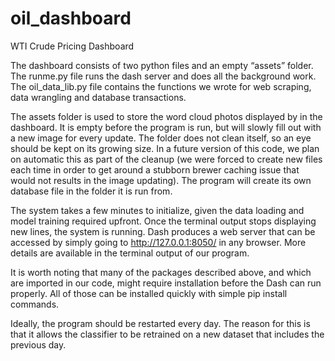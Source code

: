 # oil_dashboard
WTI Crude Pricing Dashboard

The dashboard consists of two python files and an empty “assets” folder. The runme.py file runs the dash server and does all the background work. The oil_data_lib.py file contains the functions we wrote for web scraping, data wrangling and database transactions.

The assets folder is used to store the word cloud photos displayed by in the dashboard. It is empty before the program is run, but will slowly fill out with a new image for every update. The folder does not clean itself, so an eye should be kept on its growing size. In a future version of this code, we plan on automatic this as part of the cleanup (we were forced to create new files each time in order to get around a stubborn brewer caching issue that would not results in the image updating). The program will create its own database file in the folder it is run from.

The system takes a few minutes to initialize, given the data loading and model training required upfront. Once the terminal output stops displaying new lines, the system is running. Dash produces a web server that can be accessed by simply going to http://127.0.0.1:8050/ in any browser. More details are available in the terminal output of our program.

It is worth noting that many of the packages described above, and which are imported in our code, might require installation before the Dash can run properly. All of those can be installed quickly with simple pip install commands.

Ideally, the program should be restarted every day. The reason for this is that it allows the classifier to be retrained on a new dataset that includes the previous day.
